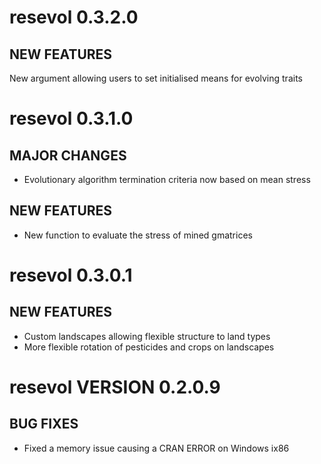 # resevol 0.3.2.0

## NEW FEATURES

New argument allowing users to set initialised means for evolving traits

# resevol 0.3.1.0

## MAJOR CHANGES

* Evolutionary algorithm termination criteria now based on mean stress

## NEW FEATURES

* New function to evaluate the stress of mined gmatrices

# resevol 0.3.0.1

## NEW FEATURES

* Custom landscapes allowing flexible structure to land types
* More flexible rotation of pesticides and crops on landscapes

# resevol VERSION 0.2.0.9

## BUG FIXES

* Fixed a memory issue causing a CRAN ERROR on Windows ix86 